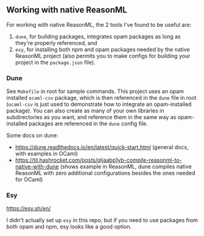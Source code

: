 ## Working with native ReasonML

For working with native ReasonML, the 2 tools I've found to be useful are:

1) `dune`, for building packages, integrates opam packages as long as they're properly referenced, and
2) `esy`, for installing both npm and opam packages needed by the native ReasonML project (also permits you to make configs for building your project in the `package.json` file).

### Dune

See `Makefile` in root for sample commands. This project uses an opam installed `ocaml-csv` package, which is then referenced in the `dune` file in root (`ocaml-csv` is just used to demonstrate how to integrate an opam-installed package). 
You can also create as many of your own libraries in subdirectories as you want, and reference them in the same way as opam-installed packages are referenced in the `dune` config file.

Some docs on dune:

* https://dune.readthedocs.io/en/latest/quick-start.html (general docs, with examples in OCaml)
* https://til.hashrocket.com/posts/qljaabp1yb-compile-reasonml-to-native-with-dune (shows example in ReasonML, dune compiles native ReasonML with zero additional configurations besides the ones needed for OCaml)

### Esy

https://esy.sh/en/

I didn't actually set up `esy` in this repo, but if you need to use packages from both opam and npm, esy looks like a good option.
